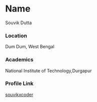 # Name

Souvik Dutta

### Location

Dum Dum, West Bengal

### Academics

National Institute of Technology,Durgapur

### Profile Link

[souvikxcoder](https://github.com/souvikxcoder)
